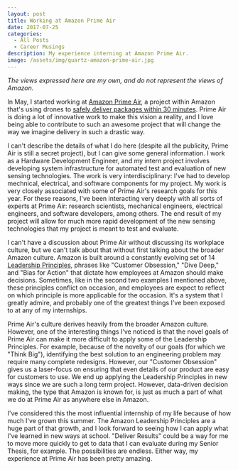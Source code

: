 ```yaml
---
layout: post
title: Working at Amazon Prime Air
date: 2017-07-25
categories:
  - All Posts
  - Career Musings
description: My experience interning at Amazon Prime Air.
image: /assets/img/quartz-amazon-prime-air.jpg
---
```

*The views expressed here are my own, and do not represent the views of Amazon.*

In May, I started working at [Amazon Prime Air][primeair-site], a project within Amazon that's using drones to [safely deliver packages within 30 minutes][video1]. Prime Air is doing a lot of innovative work to make this vision a reality, and I love being able to contribute to such an awesome project that will change the way we imagine delivery in such a drastic way.

I can't describe the details of what I do here (despite all the publicity, Prime Air is still a secret project), but I can give some general information. I work as a Hardware Development Engineer, and my intern project involves developing system infrastructure for automated test and evaluation of new sensing technologies. The work is very interdisciplinary: I've had to develop mechnical, electrical, and software components for my project. My work is very closely associated with some of Prime Air's research goals for this year. For these reasons, I've been interacting very deeply with all sorts of experts at Prime Air: research scientists, mechanical engineers, electrical engineers, and software developers, among others. The end result of my project will allow for much more rapid development of the new sensing technologies that my project is meant to test and evaluate.

I can't have a discussion about Prime Air without discussing its workplace culture, but we can't talk about that without first talking about the broader Amazon culture. Amazon is built around a constantly evolving set of 14 [Leadership Principles][amazon-leadership-principles], phrases like "Customer Obsession," "Dive Deep," and "Bias for Action" that dictate how employees at Amazon should make decisions. Sometimes, like in the second two examples I mentioned above, these principles conflict on occasion, and employees are expect to reflect on which principle is more applicable for the occasion. It's a system that I greatly admire, and probably one of the greatest things I've been exposed to at any of my internships.

Prime Air's culture derives heavily from the broader Amazon culture. However, one of the interesting things I've noticed is that the novel goals of Prime Air can make it more difficult to apply some of the Leadership Principles. For example, because of the novelty of our goals (for which we "Think Big"), identifying the best solution to an engineering problem may require many complete redesigns. However, our "Customer Obsession" gives us a laser-focus on ensuring that even details of our product are easy for customers to use. We end up applying the Leadership Principles in new ways since we are such a long term project. However, data-driven decision making, the type that Amazon is known for, is just as much a part of what we do at Prime Air as anywhere else in Amazon.

I've considered this the most influential internship of my life because of how much I've grown this summer. The Amazon Leadership Principles are a huge part of that growth, and I look forward to seeing how I can apply what I've learned in new ways at school. "Deliver Results" could be a way for me to move more quickly to get to data that I can evaluate during my Senior Thesis, for example. The possibilities are endless. Either way, my experience at Prime Air has been pretty amazing.

[primeair-site]: https://www.amazon.com/primeair
[video1]: https://www.youtube.com/watch?v=vNySOrI2Ny8
[amazon-leadership-principles]: https://www.amazon.jobs/principles